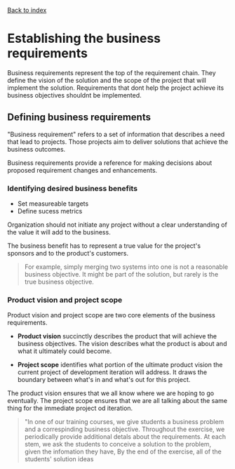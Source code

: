 [Back to index](../req_eng_index.md)

# Establishing the business requirements

Business requirements represent the top of the requirement chain. They define the vision of the solution and the scope of the project that will implement the solution. Requirements that dont help the project achieve its business objectives shouldnt be implemented.

## Defining business requirements

"Business requirement" refers to a set of information that describes a need that lead to projects. Those projects aim to deliver solutions that achieve the business outcomes.

Business requirements provide a reference for making decisions about proposed requirement changes and enhancements.

### Identifying desired business benefits

- Set measureable targets
- Define sucess metrics

Organization should not initiate any project without a clear understanding of the value it will add to the business.

The business benefit has to represent a true value for the project's sponsors and to the product's customers.

> For example, simply merging two systems into one is not a reasonable business objective. It might be part of the solution, but rarely is the true business objective.

### Product vision and project scope

Product vision and project scope are two core elements of the business requirements.

- **Product vision** succinctly describes the product that will achieve the business objectives. The vision describes what the product is about and what it ultimately could become.

- **Project scope** identifies what portion of the ultimate product vision the current project of development iteration will address. It draws the boundary between what's in and what's out for this project.

The product vision ensures that we all know where we are hoping to go eventually. The project scope ensures that we are all talking about the same thing for the immediate project od iteration.

> "In one of our training courses, we give students a business problem and a correspinding business objective. Throughout the exercise, we periodically provide additional detals about the requirements. At each stem, we ask the students to conceive a solution to the problem, given the infomation they have, By the end of the exercise, all of the students' solution ideas
